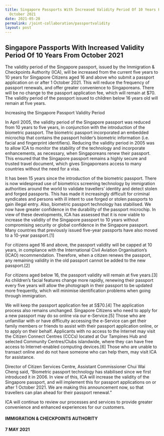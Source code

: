 ```yaml
---
title: Singapore Passports With Increased Validity Period Of 10 Years From
  October 2021
date: 2021-05-28
permalink: /joint-collaboration/passportvalidity
layout: post
---
```

## Singapore Passports With Increased Validity Period Of 10 Years From October 2021

The validity period of the Singapore passport, issued by the Immigration & Checkpoints Authority (ICA), will be increased from the current five years to 10 years for Singapore Citizens aged 16 and above who submit a passport application on or after 1 October 2021. This will reduce the frequency of passport renewals, and offer greater convenience to Singaporeans. There will be no change to the passport application fee, which will remain at $70. The validity period of the passport issued to children below 16 years old will remain at five years.

Increasing the Singapore Passport Validity Period

In April 2005, the validity period of the Singapore passport was reduced from 10 years to five years, in conjunction with the introduction of the biometric passport. The biometric passport incorporated an embedded microchip that contains the passport holder’s biometric information (i.e. facial and fingerprint identifiers). Reducing the validity period in 2005 was to allow ICA to monitor the stability of the technology and incorporate enhancements, as necessary, when Singaporeans renew their passport. This ensured that the Singapore passport remains a highly secure and trusted travel document, which gives Singaporeans access to many countries without the need for a visa.

It has been 15 years since the introduction of the biometric passport. There is now widespread use of biometrics screening technology by immigration authorities around the world to validate travellers’ identity and detect stolen and forged passports. This has made it increasingly difficult for criminal syndicates and persons with ill intent to use forged or stolen passports to gain illegal entry. Also, biometric passport technology has stabilised. We now have greater confidence in the durability of the passport microchip. In view of these developments, ICA has assessed that it is now viable to increase the validity of the Singapore passport to 10 years without compromising security or global confidence in the Singapore passport. Many countries that previously issued five-year passports have also moved to a 10-year passport.[1]

For citizens aged 16 and above, the passport validity will be capped at 10 years, in compliance with the International Civil Aviation Organisation’s (ICAO) recommendation. Therefore, when a citizen renews the passport, any remaining validity in the old passport cannot be added to the new passport.[2]

For citizens aged below 16, the passport validity will remain at five years.[3] As children’s facial features change more rapidly, renewing their passport every five years will allow the photograph in their passport to be updated more frequently, which will minimise identification problems when going through immigration.

We will keep the passport application fee at S$70.[4] The application process also remains unchanged. Singapore Citizens who need to apply for a new passport may do so online via our e-Service.[5] Those who are unfamiliar with or have difficulty accessing the e-Service can get their family members or friends to assist with their passport application online, or to apply on their behalf. Applicants with no access to the Internet may visit the Citizen Connect Centres (CCCs) located at Our Tampines Hub and selected Community Centres/Clubs islandwide, where they can have free access to Internet-enabled computing devices.[6] Those who are unable to transact online and do not have someone who can help them, may visit ICA for assistance.

Director of Citizen Services Centre, Assistant Commissioner Chui Wai Cheng said, “Biometric passport technology has stabilised since we first introduced it in 2006. In view of this, ICA will increase the validity of the Singapore passport, and will implement this for passport applications on or after 1 October 2021. We are making this announcement now, so that travellers can plan ahead for their passport renewal.”

ICA will continue to review our processes and services to provide greater convenience and enhanced experiences for our customers.


#### IMMIGRATION & CHECKPOINTS AUTHORITY
#### 7 MAY 2021

